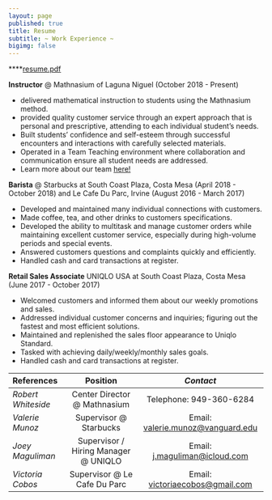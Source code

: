 ```yaml
---
layout: page
published: true
title: Resume
subtitle: ~ Work Experience ~
bigimg: false
---
```

****[resume.pdf](/resume-up-to-date.pdf)

**Instructor** @ Mathnasium of Laguna Niguel (October 2018 - Present)
- delivered mathematical instruction to students using the Mathnasium method.
- provided quality customer service through an expert approach that is personal and prescriptive,  		attending to each individual student’s needs. 
- Built students’ confidence and self-esteem through successful encounters and interactions with carefully selected materials. 
- Operated in a Team Teaching environment where collaboration and communication ensure all student needs are addressed. 
- Learn more about our team [here!](https://www.mathnasium.com/lagunaniguel/our-team)

**Barista** @ Starbucks at South Coast Plaza, Costa Mesa (April 2018 - October 2018)                          and Le Cafe Du Parc, Irvine (August 2016 - March 2017)			                         	     
- Developed and maintained many individual connections with customers.
- Made coffee, tea, and other drinks to customers specifications.
- Developed the ability to multitask and manage customer orders while maintaining excellent customer service, especially during high-volume periods and special events.
- Answered customers questions and complaints quickly and efficiently.
- Handled cash and card transactions at register. 

**Retail Sales Associate** UNIQLO USA at South Coast Plaza, Costa Mesa
(June 2017 - October 2017)					
- Welcomed customers and informed them about our weekly promotions and sales.
- Addressed individual customer concerns and inquiries; figuring out the fastest and most efficient solutions. 
- Maintained and replenished the sales floor appearance to Uniqlo Standard.
- Tasked with achieving daily/weekly/monthly sales goals. 
- Handled cash and card transactions at register.

					
                    
                    




| **References** | Position | _Contact_ |
| :------ |:-----: | :-----: |
| _Robert Whiteside_ | Center Director @ Mathnasium | Telephone: 949-360-6284 |
| _Valerie Munoz_ | Supervisor @ Starbucks | Email: valerie.munoz@vanguard.edu |
| _Joey Maguliman_ | Supervisor / Hiring Manager @ UNIQLO | Email: j.maguliman@icloud.com |
| _Victoria Cobos_ | Supervisor @ Le Cafe Du Parc | Email: victoriaecobos@gmail.com |
